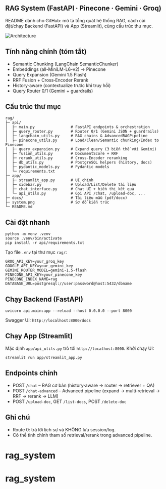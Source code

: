 ## RAG System (FastAPI · Pinecone · Gemini · Groq)

README dành cho GitHub: mô tả tổng quát hệ thống RAG, cách cài đặt/chạy Backend (FastAPI) và App (Streamlit), cùng cấu trúc thư mục.

![Architecture](system.png)

## Tính năng chính (tóm tắt)
- Semantic Chunking (LangChain SemanticChunker)
- Embeddings (all-MiniLM-L6-v2) → Pinecone
- Query Expansion (Gemini 1.5 Flash)
- RRF Fusion + Cross‑Encoder Rerank
- History‑aware (contextualize trước khi truy hồi)
- Query Router 0/1 (Gemini + guardrails)

## Cấu trúc thư mục
```
rag/
├─ api/
│  ├─ main.py                # FastAPI endpoints & orchestration
│  ├─ query_router.py        # Router 0/1 (Gemini JSON + guardrails)
│  ├─ langchain_utils.py     # RAG chains & AdvancedRAGPipeline
│  ├─ pinecone_utils.py      # Load/Clean/Semantic chunking/Index to Pinecone
│  ├─ query_expansion.py     # Expand query (3 biến thể với Gemini)
│  ├─ fusion_utils.py        # DocumentScore + RRF
│  ├─ rerank_utils.py        # Cross‑Encoder reranking
│  ├─ db_utils.py            # PostgreSQL helpers (history, docs)
│  ├─ pydantic_models.py     # Pydantic models
│  └─ requirements.txt
├─ app/
│  ├─ streamlit_app.py       # UI chính
│  ├─ sidebar.py             # Upload/List/Delete tài liệu
│  ├─ chat_interface.py      # Chat UI + hiển thị kết quả
│  └─ api_utils.py           # Gọi API /chat, /upload-doc, ...
├─ docs/                     # Tài liệu mẫu (pdf/docx)
├─ system.png                # Sơ đồ kiến trúc
└─ README.md
```

## Cài đặt nhanh
```
python -m venv .venv
source .venv/bin/activate
pip install -r api/requirements.txt
```
Tạo file `.env` tại thư mục `rag/`:
```
GROQ_API_KEY=your_groq_key
GOOGLE_API_KEY=your_gemini_key
GEMINI_ROUTER_MODEL=gemini-1.5-flash
PINECONE_API_KEY=your_pinecone_key
PINECONE_INDEX_NAME=rag
DATABASE_URL=postgresql://user:password@host:5432/dbname
```

## Chạy Backend (FastAPI)
```
uvicorn api.main:app --reload --host 0.0.0.0 --port 8000
```
Swagger UI: `http://localhost:8000/docs`

## Chạy App (Streamlit)
Mặc định `app/api_utils.py` trỏ tới `http://localhost:8000`. Khởi chạy UI:
```
streamlit run app/streamlit_app.py
```

## Endpoints chính
- POST `/chat` – RAG cơ bản (history‑aware → router → retriever + QA)
- POST `/chat-advanced` – Advanced pipeline (expand → multi‑retrieval → RRF → rerank → LLM)
- POST `/upload-doc`, GET `/list-docs`, POST `/delete-doc`

## Ghi chú
- Route 0: trả lời lịch sự và KHÔNG lưu session/log.
- Có thể tinh chỉnh tham số retrieval/rerank trong advanced pipeline.
# rag_system
# rag_system
